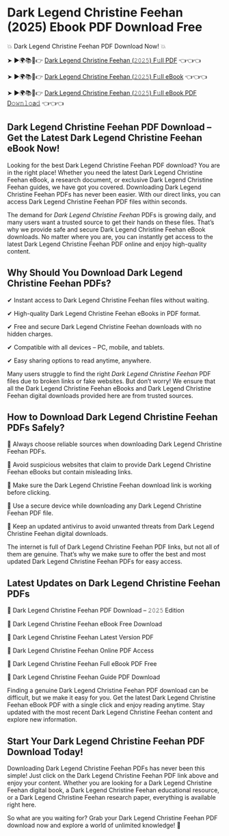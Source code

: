 # Dark Legend Christine Feehan (2025) Ebook PDF Download Free

💥 Dark Legend Christine Feehan PDF Download Now! 💥

➤ ►🌍📚📱👉 [Dark Legend Christine Feehan (𝟸𝟶𝟸𝟻) F𝚞ll PDF](https://getpdf.xyz/dark-legend-christine-feehan) 👈👈👈


➤ ►🌍📚📱👉 [Dark Legend Christine Feehan (𝟸𝟶𝟸𝟻) F𝚞ll eBook](https://getpdf.xyz/dark-legend-christine-feehan) 👈👈👈


➤ ►🌍📚📱👉 [Dark Legend Christine Feehan (𝟸𝟶𝟸𝟻) F𝚞ll eBook PDF D𝚘𝚠𝚗𝚕𝚘a𝚍](https://getpdf.xyz/dark-legend-christine-feehan) 👈👈👈


## Dark Legend Christine Feehan PDF Download – Get the Latest Dark Legend Christine Feehan eBook Now!

Looking for the best Dark Legend Christine Feehan PDF download? You are in the right place! Whether you need the latest Dark Legend Christine Feehan eBook, a research document, or exclusive Dark Legend Christine Feehan guides, we have got you covered. Downloading Dark Legend Christine Feehan PDFs has never been easier. With our direct links, you can access Dark Legend Christine Feehan PDF files within seconds.

The demand for *Dark Legend Christine Feehan* PDFs is growing daily, and many users want a trusted source to get their hands on these files. That’s why we provide safe and secure Dark Legend Christine Feehan eBook downloads. No matter where you are, you can instantly get access to the latest Dark Legend Christine Feehan PDF online and enjoy high-quality content.

## Why Should You Download Dark Legend Christine Feehan PDFs?

✔ Instant access to Dark Legend Christine Feehan files without waiting.

✔ High-quality Dark Legend Christine Feehan eBooks in PDF format.

✔ Free and secure Dark Legend Christine Feehan downloads with no hidden charges.

✔ Compatible with all devices – PC, mobile, and tablets.

✔ Easy sharing options to read anytime, anywhere.

Many users struggle to find the right *Dark Legend Christine Feehan* PDF files due to broken links or fake websites. But don’t worry! We ensure that all the Dark Legend Christine Feehan eBooks and Dark Legend Christine Feehan digital downloads provided here are from trusted sources.

## How to Download Dark Legend Christine Feehan PDFs Safely?

📌 Always choose reliable sources when downloading Dark Legend Christine Feehan PDFs.

📌 Avoid suspicious websites that claim to provide Dark Legend Christine Feehan eBooks but contain misleading links.

📌 Make sure the Dark Legend Christine Feehan download link is working before clicking.

📌 Use a secure device while downloading any Dark Legend Christine Feehan PDF file.

📌 Keep an updated antivirus to avoid unwanted threats from Dark Legend Christine Feehan digital downloads.

The internet is full of Dark Legend Christine Feehan PDF links, but not all of them are genuine. That’s why we make sure to offer the best and most updated Dark Legend Christine Feehan PDFs for easy access.

## Latest Updates on Dark Legend Christine Feehan PDFs

🔹 Dark Legend Christine Feehan PDF Download – 𝟸𝟶𝟸𝟻 Edition

🔹 Dark Legend Christine Feehan eBook Free Download

🔹 Dark Legend Christine Feehan Latest Version PDF

🔹 Dark Legend Christine Feehan Online PDF Access

🔹 Dark Legend Christine Feehan Full eBook PDF Free

🔹 Dark Legend Christine Feehan Guide PDF Download

Finding a genuine Dark Legend Christine Feehan PDF download can be difficult, but we make it easy for you. Get the latest Dark Legend Christine Feehan eBook PDF with a single click and enjoy reading anytime. Stay updated with the most recent Dark Legend Christine Feehan content and explore new information.

## Start Your Dark Legend Christine Feehan PDF Download Today!

Downloading Dark Legend Christine Feehan PDFs has never been this simple! Just click on the Dark Legend Christine Feehan PDF link above and enjoy your content. Whether you are looking for a Dark Legend Christine Feehan digital book, a Dark Legend Christine Feehan educational resource, or a Dark Legend Christine Feehan research paper, everything is available right here.

So what are you waiting for? Grab your Dark Legend Christine Feehan PDF download now and explore a world of unlimited knowledge! 🚀